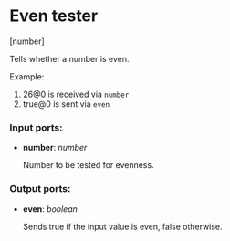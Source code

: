 # Even tester

[number]

Tells whether a number is even.

Example:

1. 26@0 is received via `number`
2. true@0 is sent via `even`

### Input ports:

* __number__: _number_

    Number to be tested for evenness.



### Output ports:

* __even__: _boolean_

    Sends true if the input value is even, false otherwise.



